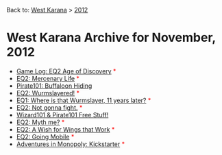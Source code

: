 Back to: [West Karana](/posts/westkarana.md) > [2012](/posts/2012/westkarana.md)
# West Karana Archive for November, 2012

* [Game Log: EQ2 Age of Discovery](10409.md) <span style="color:red;">*</span>
* [EQ2: Mercenary Life](10415.md) <span style="color:red;">*</span>
* [Pirate101: Buffaloon Hiding](10421.md) <span style="color:red;"></span>
* [EQ2: Wurmslayered!](10428.md) <span style="color:red;">*</span>
* [EQ1: Where is that Wurmslayer, 11 years later?](10440.md) <span style="color:red;">*</span>
* [EQ2: Not gonna fight.](10444.md) <span style="color:red;">*</span>
* [Wizard101 & Pirate101 Free Stuff!](10450.md) <span style="color:red;"></span>
* [EQ2: Myth me?](10455.md) <span style="color:red;">*</span>
* [EQ2: A Wish for Wings that Work](10462.md) <span style="color:red;">*</span>
* [EQ2: Going Mobile](10469.md) <span style="color:red;">*</span>
* [Adventures in Monopoly: Kickstarter](10475.md) <span style="color:red;">*</span>

